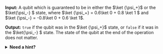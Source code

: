 **Input:** A qubit which is guaranteed to be in either the $\ket {\psi_+}$ or the $\ket{\psi_-} $ state, where $\ket {\psi_+} = 0.6\ket 0 + 0.8 \ket 1 $ and $\ket {\psi_-} = -0.8\ket 0 + 0.6 \ket 1$.

**Output:** `true` if the qubit was in the $\ket {\psi_+}$ state, or `false` if it was in the $\ket{\psi_-} $ state. The state of the qubit at the end of the operation does not matter.

<details>
<summary><strong>Need a hint?</strong></summary>
A suitable $R_y$ rotation can be used to go from the computational basis ${ \ket 0, \ket 1 }$ to the ${ \ket{\psi_+}, \ket{\psi_-} }$ basis and vice versa.
</details>
